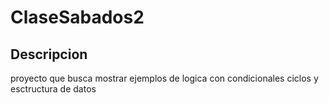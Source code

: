 # ClaseSabados2
## Descripcion
proyecto que busca mostrar ejemplos de logica con condicionales ciclos y esctructura de datos
